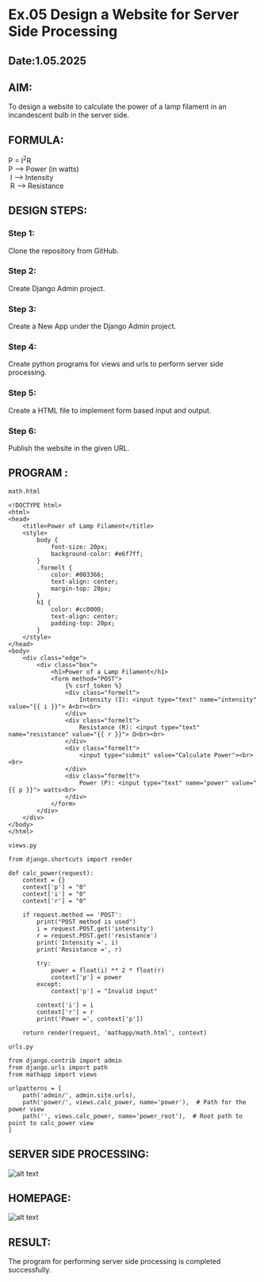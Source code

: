 # Ex.05 Design a Website for Server Side Processing
## Date:1.05.2025

## AIM:
 To design a website to calculate the power of a lamp filament in an incandescent bulb in the server side. 


## FORMULA:
P = I<sup>2</sup>R
<br> P --> Power (in watts)
<br> I --> Intensity
<br> R --> Resistance

## DESIGN STEPS:

### Step 1:
Clone the repository from GitHub.

### Step 2:
Create Django Admin project.

### Step 3:
Create a New App under the Django Admin project.

### Step 4:
Create python programs for views and urls to perform server side processing.

### Step 5:
Create a HTML file to implement form based input and output.

### Step 6:
Publish the website in the given URL.

## PROGRAM :
```
math.html

<!DOCTYPE html>
<html>
<head>
    <title>Power of Lamp Filament</title>
    <style>
        body {
            font-size: 20px;
            background-color: #e6f7ff;
        }
        .formelt {
            color: #003366;
            text-align: center;
            margin-top: 20px;
        }
        h1 {
            color: #cc0000;
            text-align: center;
            padding-top: 20px;
        }
    </style>
</head>
<body>
    <div class="edge">
        <div class="box">
            <h1>Power of a Lamp Filament</h1>
            <form method="POST">
                {% csrf_token %}
                <div class="formelt">
                    Intensity (I): <input type="text" name="intensity" value="{{ i }}"> A<br><br>
                </div>
                <div class="formelt">
                    Resistance (R): <input type="text" name="resistance" value="{{ r }}"> Ω<br><br>
                </div>
                <div class="formelt">
                    <input type="submit" value="Calculate Power"><br><br>
                </div>
                <div class="formelt">
                    Power (P): <input type="text" name="power" value="{{ p }}"> watts<br>
                </div>
            </form>
        </div>
    </div>
</body>
</html>

views.py

from django.shortcuts import render

def calc_power(request):
    context = {}
    context['p'] = "0"
    context['i'] = "0"
    context['r'] = "0"

    if request.method == 'POST':
        print("POST method is used")
        i = request.POST.get('intensity')
        r = request.POST.get('resistance')
        print('Intensity =', i)
        print('Resistance =', r)

        try:
            power = float(i) ** 2 * float(r)
            context['p'] = power
        except:
            context['p'] = "Invalid input"

        context['i'] = i
        context['r'] = r
        print('Power =', context['p'])

    return render(request, 'mathapp/math.html', context)

urls.py

from django.contrib import admin
from django.urls import path
from mathapp import views

urlpatterns = [
    path('admin/', admin.site.urls),
    path('power/', views.calc_power, name='power'),  # Path for the power view
    path('', views.calc_power, name='power_root'),  # Root path to point to calc_power view
]
```

## SERVER SIDE PROCESSING:
![alt text](<Screenshot 2025-05-01 172157.png>)


## HOMEPAGE:
![alt text](<Screenshot 2025-05-01 172109.png>)


## RESULT:
The program for performing server side processing is completed successfully.
